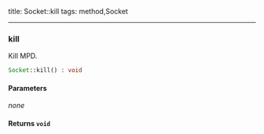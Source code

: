 title: Socket::kill
tags: method,Socket

---

<div class="method">
<h3 class="method-name">kill</h3>
<p>Kill MPD.<br></p>

```php
Socket::kill() : void
```

#### Parameters

*none*


#### Returns `void`




</div>